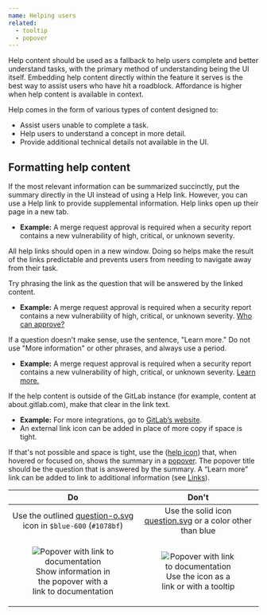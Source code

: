 ```yaml
---
name: Helping users
related:
  - tooltip
  - popover
---
```


Help content should be used as a fallback to help users complete and better understand tasks, with the primary method of understanding being the UI itself. Embedding help content directly within the feature it serves is the best way to assist users who have hit a roadblock. Affordance is higher when help content is available in context.

Help comes in the form of various types of content designed to:

- Assist users unable to complete a task.
- Help users to understand a concept in more detail.
- Provide additional technical details not available in the UI.

## Formatting help content

If the most relevant information can be summarized succinctly, put the summary directly in the UI instead of using a Help link. However, you can use a Help link to provide supplemental information. Help links open up their page in a new tab.

- **Example:** A merge request approval is required when a security report contains a new vulnerability of high, critical, or unknown severity.

All help links should open in a new window. Doing so helps make the result of the links predictable and prevents users from needing to navigate away from their task.

Try phrasing the link as the question that will be answered by the linked content.

- **Example:** A merge request approval is required when a security report contains a new vulnerability of high, critical, or unknown severity. [Who can approve?](#)

If a question doesn't make sense, use the sentence, "Learn more." Do not use "More information" or other phrases, and always use a period.

- **Example:** A merge request approval is required when a security report contains a new vulnerability of high, critical, or unknown severity. [Learn more.](#)

If the help content is outside of the GitLab instance (for example, content at about.gitlab.com), make that clear in the link text.

- **Example:** For more integrations, go to [GitLab’s website](#).
- An external link icon can be added in place of more copy if space is tight.

If that's not possible and space is tight, use the ([help icon](http://gitlab-org.gitlab.io/gitlab-svgs/?q=~question-o)) that, when hovered or focused on, shows the summary in a [popover](/components/popover). The popover title should be the question that is answered by the summary. A “Learn more” link can be added to link to additional information (see [Links](#links)).

| Do | Don't |
| :-: | :-: |
| <div class="app-styles"><gl-icon name="question-o" class="gl-text-blue-600" /></div>Use the outlined [question-o.svg](http://gitlab-org.gitlab.io/gitlab-svgs/?q=~question-o) icon in `$blue-600` (`#1078bf`) | <div class="app-styles"><gl-icon name="question" size="16" /></div>Use the solid icon [question.svg](http://gitlab-org.gitlab.io/gitlab-svgs/?q=~question) or a color other than blue | 
| <figure class="figure" role="figure" aria-label="Popover with link to documentation"><img class="figure-img" src="/img/help-popover-with-link.png" alt="Popover with link to documentation" role="img" style="max-width: 280px;" /><figcaption class="figure-caption" style="font-size: 16px;">Show information in the popover with a link to documentation</figcaption></figure> | <figure class="figure" role="figure" aria-label="Popover with link to documentation"><img class="figure-img" src="/img/help-tooltip.png" alt="Popover with link to documentation" role="img" style="max-width: 280px;" /><figcaption class="figure-caption" style="font-size: 16px;">Use the icon as a link or with a tooltip|


